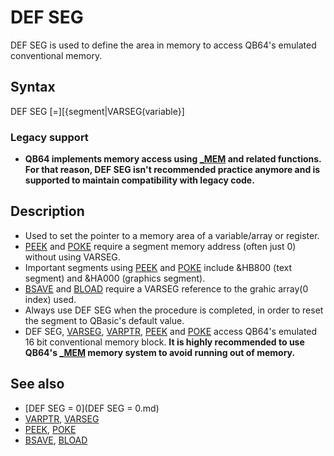 # DEF SEG

DEF SEG is used to define the area in memory to access QB64's emulated conventional memory.

  

## Syntax

DEF SEG [=][{segment|VARSEG(variable}]
### Legacy support

* **QB64 implements memory access using [_MEM](_MEM.md) and related functions. For that reason, DEF SEG isn't recommended practice anymore and is supported to maintain compatibility with legacy code.**

  

## Description

* Used to set the pointer to a memory area of a variable/array or register.
* [PEEK](PEEK.md) and [POKE](POKE.md) require a segment memory address (often just 0) without using VARSEG.
* Important segments using [PEEK](PEEK.md) and [POKE](POKE.md) include &HB800 (text segment) and &HA000 (graphics segment).
* [BSAVE](BSAVE.md) and [BLOAD](BLOAD.md) require a VARSEG reference to the grahic array(0 index) used.
* Always use DEF SEG when the procedure is completed, in order to reset the segment to QBasic's default value.
* DEF SEG, [VARSEG](VARSEG.md), [VARPTR](VARPTR.md), [PEEK](PEEK.md) and [POKE](POKE.md) access QB64's emulated 16 bit conventional memory block. **It is highly recommended to use QB64's [_MEM](_MEM.md) memory system to avoid running out of memory.**

  

## See also

* [DEF SEG = 0](DEF SEG = 0.md)
* [VARPTR](VARPTR.md), [VARSEG](VARSEG.md)
* [PEEK](PEEK.md), [POKE](POKE.md)
* [BSAVE](BSAVE.md), [BLOAD](BLOAD.md)

  
